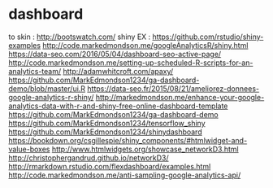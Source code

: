 # dashboard

to skin : http://bootswatch.com/
shiny EX : https://github.com/rstudio/shiny-examples
http://code.markedmondson.me/googleAnalyticsR/shiny.html 
https://data-seo.com/2016/05/04/dashboard-seo-active-page/
http://code.markedmondson.me/setting-up-scheduled-R-scripts-for-an-analytics-team/
http://adamwhitcroft.com/apaxy/
https://github.com/MarkEdmondson1234/ga-dashboard-demo/blob/master/ui.R
https://data-seo.fr/2015/08/21/ameliorez-donnees-google-analytics-r-shiny/
http://markedmondson.me/enhance-your-google-analytics-data-with-r-and-shiny-free-online-dashboard-template
https://github.com/MarkEdmondson1234/ga-dashboard-demo
https://github.com/MarkEdmondson1234/tensorflow_shiny
https://github.com/MarkEdmondson1234/shinydashboard
https://bookdown.org/csgillespie/shiny_components/#htmlwidget-and-value-boxes
http://www.htmlwidgets.org/showcase_networkD3.html
http://christophergandrud.github.io/networkD3/
http://rmarkdown.rstudio.com/flexdashboard/examples.html
http://code.markedmondson.me/anti-sampling-google-analytics-api/


